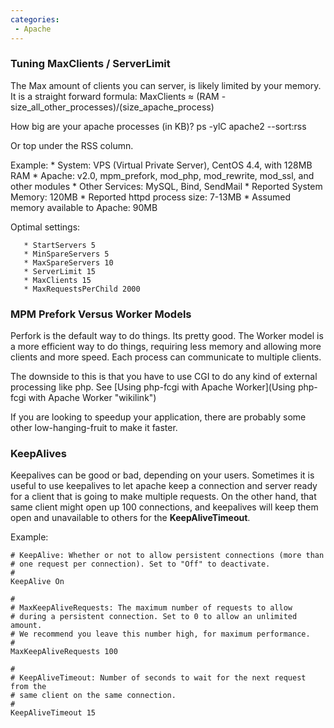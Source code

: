 ```yaml
---
categories:
 - Apache
---
```

### Tuning MaxClients / ServerLimit

The Max amount of clients you can server, is likely limited by your
memory. It is a straight forward formula: MaxClients ≈ (RAM -
size\_all\_other\_processes)/(size\_apache\_process)

How big are your apache processes (in KB)? ps -ylC apache2 --sort:rss

Or top under the RSS column.

Example: \* System: VPS (Virtual Private Server), CentOS 4.4, with 128MB
RAM \* Apache: v2.0, mpm\_prefork, mod\_php, mod\_rewrite, mod\_ssl, and
other modules \* Other Services: MySQL, Bind, SendMail \* Reported
System Memory: 120MB \* Reported httpd process size: 7-13MB \* Assumed
memory available to Apache: 90MB

Optimal settings:

`   * StartServers 5`\
`   * MinSpareServers 5`\
`   * MaxSpareServers 10`\
`   * ServerLimit 15`\
`   * MaxClients 15`\
`   * MaxRequestsPerChild 2000`

### MPM Prefork Versus Worker Models

Perfork is the default way to do things. Its pretty good. The Worker
model is a more efficient way to do things, requiring less memory and
allowing more clients and more speed. Each process can communicate to
multiple clients.

The downside to this is that you have to use CGI to do any kind of
external processing like php. See [Using php-fcgi with Apache
Worker](Using php-fcgi with Apache Worker "wikilink")

If you are looking to speedup your application, there are probably some
other low-hanging-fruit to make it faster.

### KeepAlives

Keepalives can be good or bad, depending on your users. Sometimes it is
useful to use keepalives to let apache keep a connection and server
ready for a client that is going to make multiple requests. On the other
hand, that same client might open up 100 connections, and keepalives
will keep them open and unavailable to others for the
**KeepAliveTimeout**.

Example:

    # KeepAlive: Whether or not to allow persistent connections (more than
    # one request per connection). Set to "Off" to deactivate.
    #
    KeepAlive On

    #
    # MaxKeepAliveRequests: The maximum number of requests to allow
    # during a persistent connection. Set to 0 to allow an unlimited amount.
    # We recommend you leave this number high, for maximum performance.
    #
    MaxKeepAliveRequests 100

    #
    # KeepAliveTimeout: Number of seconds to wait for the next request from the
    # same client on the same connection.
    #
    KeepAliveTimeout 15

